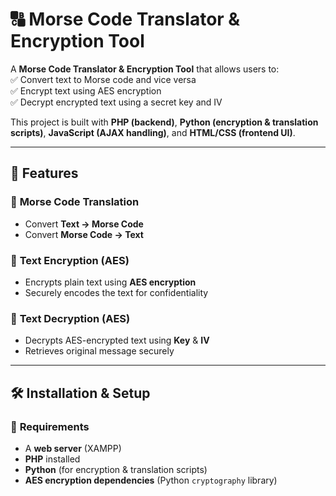 # 🔠 Morse Code Translator & Encryption Tool

A **Morse Code Translator & Encryption Tool** that allows users to:  
✅ Convert text to Morse code and vice versa  
✅ Encrypt text using AES encryption  
✅ Decrypt encrypted text using a secret key and IV  

This project is built with **PHP (backend)**, **Python (encryption & translation scripts)**, **JavaScript (AJAX handling)**, and **HTML/CSS (frontend UI)**.

---

## 🚀 Features  

### 🔹 **Morse Code Translation**
- Convert **Text → Morse Code**
- Convert **Morse Code → Text**

### 🔹 **Text Encryption (AES)**
- Encrypts plain text using **AES encryption**
- Securely encodes the text for confidentiality

### 🔹 **Text Decryption (AES)**
- Decrypts AES-encrypted text using **Key** & **IV**
- Retrieves original message securely  

---

## 🛠️ **Installation & Setup**  

### 📌 **Requirements**  
- A **web server** (XAMPP)  
- **PHP** installed  
- **Python** (for encryption & translation scripts)  
- **AES encryption dependencies** (Python `cryptography` library)  


